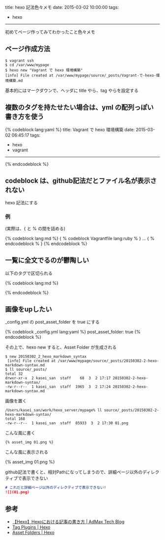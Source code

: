 title: hexo 記法色々メモ
date: 2015-03-02 10:00:00
tags:
- hexo
---

初めてページ作ってみてわかったこと色々メモ

<!-- more -->

## ページ作成方法

```sh-session
$ vagrant ssh 
$ cd /var/www/mypage
$ hexo new "Vagrant で hexo 環境構築"
[info] File created at /var/www/mypage/source/_posts/Vagrant-で-hexo-環境構築.md
```

基本的にはマークダウンで、ヘッダに title やら、tag やらを設定する

## 複数のタグを持たせたい場合は、yml の配列っぽい書き方を使う

{% codeblock lang:yaml %}
title: Vagrant で hexo 環境構築
date: 2015-03-02 06:45:17
tags:
- hexo
- vagrant
---
{% endcodeblock %}

## codeblock は、github記法だとファイル名が表示されない

hexo 記法にする

### 例

(実際は、{ と % の間を詰める)

{% codeblock lang:md %}
{ % codeblock Vagrantfile lang:ruby % }
...
{ % endcodeblock  % }
{% endcodeblock %}

## 一覧に全文でるのが鬱陶しい

以下のタグで区切られる

{% codeblock lang:md %}
<!-- more -->
{% endcodeblock %}

## 画像をupしたい

_config.yml の post_asset_folder を true にする

{% codeblock _config.yml lang:yaml %}
post_asset_folder: true
{% endcodeblock %}

その上で、hexo new すると、Asset Folder が生成される

```sh-session
$ new 20150302_2_hexo_markdown_syntax
 [info] File created at /var/www/mypage/source/_posts/20150302-2-hexo-markdown-syntax.md
$ ll source/_posts/
total 32
drwxr-xr-x  2 kasei_san  staff    68  3  2 17:17 20150302-2-hexo-markdown-syntax/
-rw-r--r--  1 kasei_san  staff  1965  3  2 17:24 20150302-2-hexo-markdown-syntax.md
```

画像を置く

```sh-session
/Users/kasei_san/work/hexo_server/mypage% ll source/_posts/20150302-2-hexo-markdown-syntax/
total 168
-rw-r--r--  1 kasei_san  staff  85933  3  2 17:30 01.png
```

こんな風に書く

```
{% asset_img 01.png %}
```

こんな風に表示される

{% asset_img 01.png %}


github記法で書くと、相対Pathになってしまうので、詳細ページ以外のディレクティブで表示できない

```.md
# これだと詳細ページ以外のディレクティブで表示できない!
![](01.png)
```

## 参考

- [【Hexo】Hexoにおける記事の書き方 | AdMax Tech Blog](http://tech.admax.ninja/2014/09/11/how-to-write-article-in-hexo/)
- [Tag Plugins | Hexo](http://hexo.io/docs/tag-plugins.html)
- [Asset Folders | Hexo](http://hexo.io/docs/asset-folders.html)
